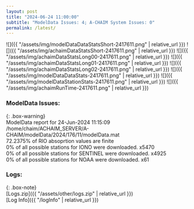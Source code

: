 ```yaml
---
layout: post
title: "2024-06-24 11:00:00"
subtitle: "ModelData Issues: 4; A-CHAIM System Issues: 0"
permalink: /latest/
---
```


![]({{ "/assets/img/modelDataDataStatsShort-2417611.png" | relative_url }})
![]({{ "/assets/img/achaimDataStatsShort-2417611.png" | relative_url }})
![]({{ "/assets/img/achaimDataStatsLong00-2417611.png" | relative_url }})
![]({{ "/assets/img/achaimDataStatsLong01-2417611.png" | relative_url }})
![]({{ "/assets/img/achaimDataStatsLong02-2417611.png" | relative_url }})
![]({{ "/assets/img/modelDataDataStats-2417611.png" | relative_url }})
![]({{ "/assets/img/modelDataStationStats-2417611.png" | relative_url }})
![]({{ "/assets/img/achaimRunTime-2417611.png" | relative_url }})


### ModelData Issues:  
  
{: .box-warning}  
 ModelData report for 24-Jun-2024 11:15:09   
 /home/chaim/ACHAIM_SERVER/A-CHAIM/modelData/2024/176/11/modelData.mat   
 72.2375% of RIO absoprtion values are finite   
 0% of all possible stations for IONO were downloaded. x5470   
 0% of all possible stations for SENTINEL were downloaded. x4925   
 0% of all possible stations for NOAA were downloaded. x61   
  


### Logs:  
  
{: .box-note}  
[Logs.zip]({{ "/assets/other/logs.zip" | relative_url }})  
[Log Info]({{ "/logInfo" | relative_url }})  
